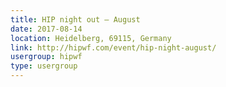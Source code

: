 ```yaml
---
title: HIP night out – August
date: 2017-08-14
location: Heidelberg, 69115, Germany
link: http://hipwf.com/event/hip-night-august/
usergroup: hipwf
type: usergroup
---
```

